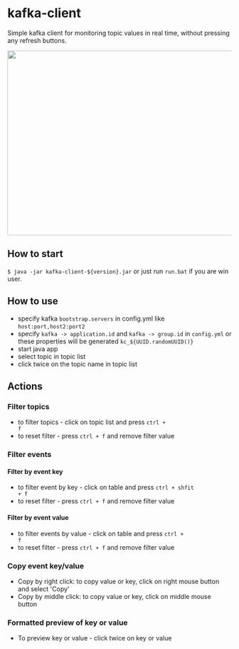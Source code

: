 # kafka-client

Simple kafka client for monitoring topic values in real time, without pressing any refresh buttons.

<img src="https://user-images.githubusercontent.com/5479948/149766027-119ab947-b72e-4a8b-ac9d-8f5f3572a6e7.png" width="610" height="414">


## How to start

`$ java -jar kafka-client-${version}.jar` or just run `run.bat` if you are win user.

## How to use

- specify kafka `bootstrap.servers` in config.yml like `host:port,host2:port2`
- specify `kafka -> application.id` and  `kafka -> group.id` in `config.yml` or these properties will be generated `kc_${UUID.randomUUID()}`
- start java app
- select topic in topic list
- click twice on the topic name in topic list

## Actions

### Filter topics

- to filter topics - click on topic list and press <code>ctrl + f</code>
- to reset filter - press <code>ctrl + f</code> and remove filter value

### Filter events

#### Filter by event key

- to filter event by key - click on table and press <code>ctrl + shfit + f</code>
- to reset filter - press <code>ctrl + f</code> and remove filter value

#### Filter by event value

- to filter events by value - click on table and press <code>ctrl + f</code>
- to reset filter - press <code>ctrl + f</code> and remove filter value

### Copy event key/value

- Copy by right click: to copy value or key, click on right mouse button and select 'Copy'
- Copy by middle click: to copy value or key, click on middle mouse button

### Formatted preview of key or value

- To preview key or value - click twice on key or value
